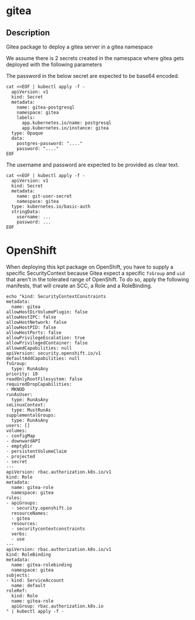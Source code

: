 # gitea

## Description

Gitea package to deploy a gitea server in a gitea namespace

We assume there is 2 secrets created in the namespace where gitea gets deployed with the following parameters

The password in the below secret are expected to be base64 encoded.
```
cat <<EOF | kubectl apply -f - 
  apiVersion: v1
  kind: Secret
  metadata:
    name: gitea-postgresql
    namespace: gitea
    labels:
      app.kubernetes.io/name: postgresql
      app.kubernetes.io/instance: gitea
  type: Opaque
  data:
    postgres-password: "...."
    password: "...."
EOF
```

The username and password are expected to be provided as clear text.
```
cat <<EOF | kubectl apply -f - 
  apiVersion: v1
  kind: Secret
  metadata:
    name: git-user-secret
    namespace: gitea
  type: kubernetes.io/basic-auth
  stringData:
    username: ...      
    password: ...
EOF
```

# OpenShift

When deploying this kpt package on OpenShift, you have to supply a specific SecurityContext because Gitea expect a specific `fsGroup` and `uid` that aren't in the tolerated range of OpenShift. To do so, apply the following manifests, that will create an SCC, a Role and a RoleBinding.

```
echo "kind: SecurityContextConstraints
metadata:
  name: gitea
allowHostDirVolumePlugin: false
allowHostIPC: false
allowHostNetwork: false
allowHostPID: false
allowHostPorts: false
allowPrivilegeEscalation: true
allowPrivilegedContainer: false
allowedCapabilities: null
apiVersion: security.openshift.io/v1
defaultAddCapabilities: null
fsGroup:
  type: RunAsAny
priority: 10
readOnlyRootFilesystem: false
requiredDropCapabilities:
- MKNOD
runAsUser:
  type: RunAsAny
seLinuxContext:
  type: MustRunAs
supplementalGroups:
  type: RunAsAny
users: []
volumes:
- configMap
- downwardAPI
- emptyDir
- persistentVolumeClaim
- projected
- secret
---
apiVersion: rbac.authorization.k8s.io/v1
kind: Role
metadata:
  name: gitea-role
  namespace: gitea
rules:
- apiGroups:
  - security.openshift.io 
  resourceNames:
  - gitea
  resources:
  - securitycontextconstraints 
  verbs: 
  - use
---
apiVersion: rbac.authorization.k8s.io/v1
kind: RoleBinding
metadata:
  name: gitea-rolebinding
  namespace: gitea
subjects:
- kind: ServiceAccount
  name: default
roleRef:
  kind: Role
  name: gitea-role
  apiGroup: rbac.authorization.k8s.io
" | kubectl apply -f -
```